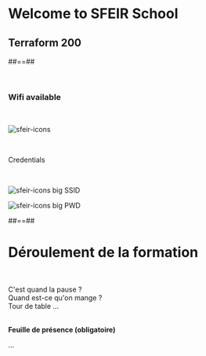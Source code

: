 <!-- .slide: class="first-slide" sfeir-level="2" sfeir-techno="Terraform" -->

# **Welcome to SFEIR School**

## **Terraform 200**

##==##

<!-- .slide: class="bg-blur" -->

<br>

### Wifi available

<br>

![sfeir-icons](wifi)<!-- .element: style="--icon-size:300px; --icon-color:var(--light-grey);" -->

<br>

Credentials
<!-- .element: class="center" -->
<br>

![sfeir-icons big](user)<!-- .element: style="--icon-color:var(--light-grey);" --> SSID

![sfeir-icons big](lock)<!-- .element: style="--icon-color:var(--light-grey);" --> PWD

##==##
<!-- .slide:  -->
# Déroulement de la formation

<br>

C'est quand la pause ?<br>
Quand est-ce qu'on mange ?<br>
Tour de table ...
<br><br>

**Feuille de présence (obligatoire)**

...
